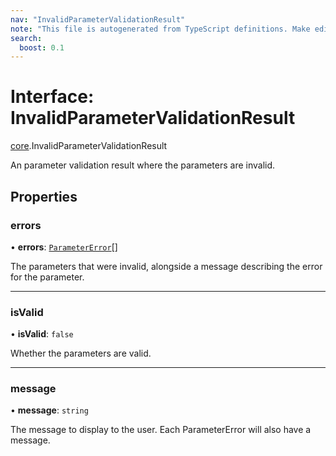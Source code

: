 ```yaml
---
nav: "InvalidParameterValidationResult"
note: "This file is autogenerated from TypeScript definitions. Make edits to the comments in the TypeScript file and then run `make docs` to regenerate this file."
search:
  boost: 0.1
---
```

# Interface: InvalidParameterValidationResult

[core](../modules/core.md).InvalidParameterValidationResult

An parameter validation result where the parameters are invalid.

## Properties

### errors

• **errors**: [`ParameterError`](core.ParameterError.md)[]

The parameters that were invalid, alongside a message describing the error for the parameter.

___

### isValid

• **isValid**: ``false``

Whether the parameters are valid.

___

### message

• **message**: `string`

The message to display to the user. Each ParameterError will also have a message.
